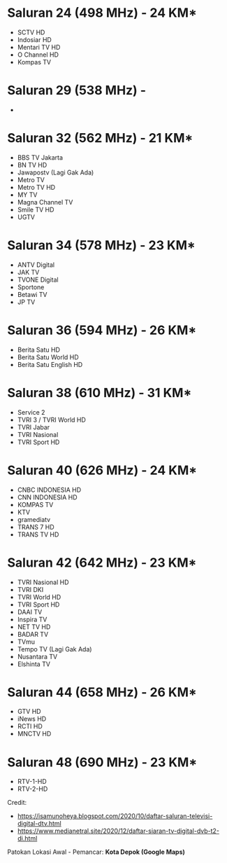 # Saluran 24 (498 MHz) - 24 KM*
- SCTV HD
- Indosiar HD
- Mentari TV HD
- O Channel HD
- Kompas TV

# Saluran 29 (538 MHz) -

-

# Saluran 32 (562 MHz) - 21 KM*
- BBS TV Jakarta
- BN TV HD
- Jawapostv (Lagi Gak Ada)
- Metro TV
- Metro TV HD
- MY TV
- Magna Channel TV
- Smile TV HD
- UGTV

# Saluran 34 (578 MHz) - 23 KM*
- ANTV Digital
- JAK TV
- TVONE Digital
- Sportone
- Betawi TV
- JP TV

# Saluran 36 (594 MHz) - 26 KM*
- Berita Satu HD
- Berita Satu World HD
- Berita Satu English HD

# Saluran 38 (610 MHz) - 31 KM*
- Service 2
- TVRI 3 / TVRI World HD
- TVRI Jabar
- TVRI Nasional
- TVRI Sport HD

# Saluran 40 (626 MHz) - 24 KM*
- CNBC INDONESIA HD 
- CNN INDONESIA HD  
- KOMPAS TV
- KTV
- gramediatv
- TRANS 7 HD 
- TRANS TV HD 

# Saluran 42 (642 MHz) - 23 KM*
- TVRI Nasional HD
- TVRI DKI
- TVRI World HD
- TVRI Sport HD
- DAAI TV
- Inspira TV
- NET TV HD
- BADAR TV
- TVmu
- Tempo TV (Lagi Gak Ada)
- Nusantara TV
- Elshinta TV

# Saluran 44 (658 MHz) - 26 KM*
- GTV HD
- iNews HD
- RCTI HD
- MNCTV HD

# Saluran 48 (690 MHz) - 23 KM*
- RTV-1-HD
- RTV-2-HD

Credit:
- https://isamunoheya.blogspot.com/2020/10/daftar-saluran-televisi-digital-dtv.html
- https://www.medianetral.site/2020/12/daftar-siaran-tv-digital-dvb-t2-di.html


Patokan Lokasi Awal - Pemancar: **Kota Depok (Google Maps)**
